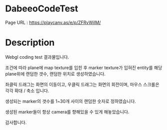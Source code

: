 # DabeeoCodeTest
Page URL : https://playcanv.as/e/p/ZFRvWiIM/

# Description
Webgl coding test 결과물입니다.

조건에 따라 plane에 map texture를 입힌 후 marker texture가 입혀진 entity를 해당 plane위에 랜덤한 갯수, 랜덤한 위치로 생성하였습니다.

좌클릭 드래그는 화면의 이동이고,
우클릭 드래그는 화면의 회전이며,
마우스 스크롤은 각각 확대 / 축소 입니다.

생성되는 marker의 갯수를 1~30개 사이의 랜덤한 숫자로 정하였습니다.

생성된 marker들이 항상 camera를 향해있을 수 있게 해놓았습니다.

감사합니다.
